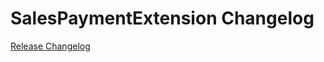 # SalesPaymentExtension Changelog

[Release Changelog](https://github.com/spryker/sales-payment-extension/releases)
